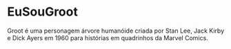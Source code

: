 # EuSouGroot
Groot é uma personagem árvore humanóide criada por Stan Lee, Jack Kirby e Dick Ayers em 1960 para histórias em quadrinhos da Marvel Comics.
